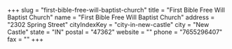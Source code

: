 +++
slug = "first-bible-free-will-baptist-church"
title = "First Bible Free Will Baptist Church"
name = "First Bible Free Will Baptist Church"
address = "2302 Spring Street"
cityIndexKey = "city-in-new-castle"
city = "New Castle"
state = "IN"
postal = "47362"
website = ""
phone = "7655296407"
fax = ""
+++
